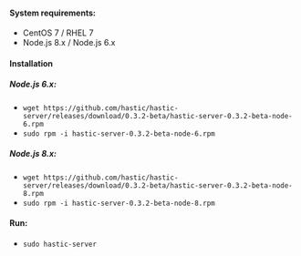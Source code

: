 #### System requirements:
- CentOS 7 / RHEL 7
- Node.js 8.x / Node.js 6.x

#### Installation 
##### Node.js 6.x:
- `wget https://github.com/hastic/hastic-server/releases/download/0.3.2-beta/hastic-server-0.3.2-beta-node-6.rpm`
- `sudo rpm -i hastic-server-0.3.2-beta-node-6.rpm`

##### Node.js 8.x:
- `wget https://github.com/hastic/hastic-server/releases/download/0.3.2-beta/hastic-server-0.3.2-beta-node-8.rpm`
- `sudo rpm -i hastic-server-0.3.2-beta-node-8.rpm`

#### Run:
- `sudo hastic-server`